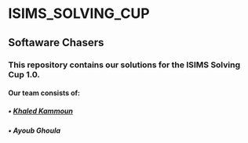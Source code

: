 # ISIMS_SOLVING_CUP
## Softaware Chasers
### This repository contains our solutions for the ISIMS Solving Cup 1.0.
#### Our team consists of: 
##### • <a href="https://github.com/KhaledKammoun" target="_blank">Khaled Kammoun</a> 
##### • Ayoub Ghoula
